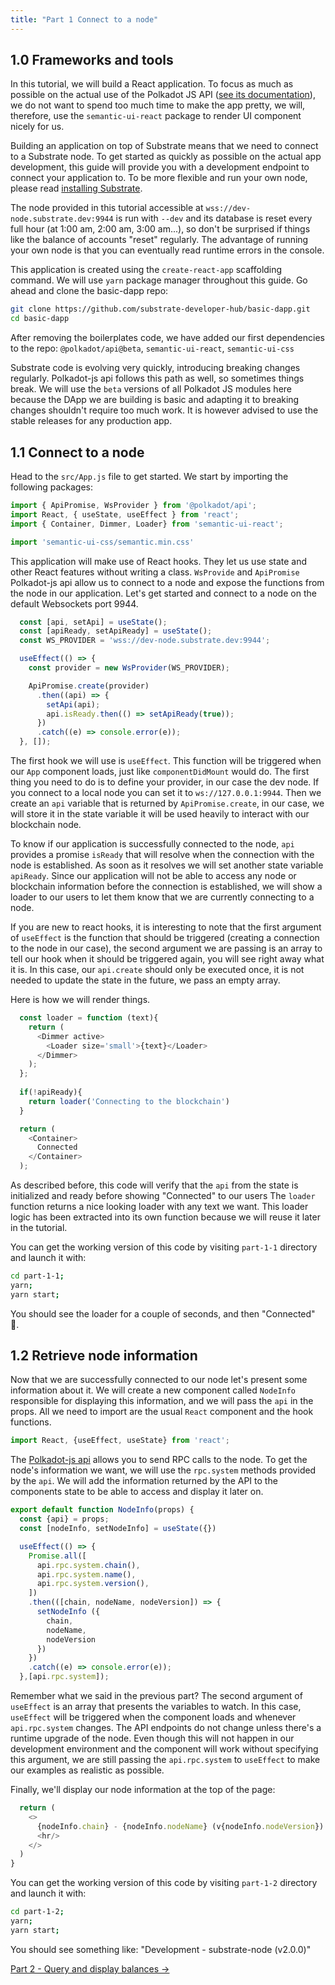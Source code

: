 ```yaml
---
title: "Part 1 Connect to a node"
---
```


## 1.0 Frameworks and tools

In this tutorial, we will build a React application. To focus as much as possible on the actual use of  the Polkadot JS API ([see its documentation](https://polkadot.js.org/api/api/#api-selection)), we do not want to spend too much time to make the app pretty, we will, therefore, use the `semantic-ui-react` package to render UI component nicely for us.

Building an application on top of Substrate means that we need to connect to a Substrate node. To get started as quickly as possible on the actual app development, this guide will provide you with a development endpoint to connect your application to. To be more flexible and run your own node, please read [installing Substrate](https://substrate.dev/docs/en/getting-started/installing-substrate).

The node provided in this tutorial accessible at `wss://dev-node.substrate.dev:9944` is run with `--dev` and its database is reset every full hour (at 1:00 am, 2:00 am, 3:00 am...), so don't be surprised if things like the balance of accounts "reset" regularly. The advantage of running your own node is that you can eventually read runtime errors in the console. 

This application is created using the `create-react-app` scaffolding command. We will use `yarn` package manager throughout this guide. Go ahead and clone the basic-dapp repo:

```bash
git clone https://github.com/substrate-developer-hub/basic-dapp.git
cd basic-dapp
```

After removing the boilerplates code, we have added our first dependencies to the repo: `@polkadot/api@beta`, `semantic-ui-react`, `semantic-ui-css`

Substrate code is evolving very quickly, introducing breaking changes regularly. Polkadot-js api follows this path as well, so sometimes things break. We will use the `beta` versions of all Polkadot JS modules here because the DApp we are building is basic and adapting it to breaking changes shouldn't require too much work. It is however advised to use the stable releases for any production app.

## 1.1 Connect to a node

Head to the `src/App.js` file to get started. We start by importing the following packages:
```js
import { ApiPromise, WsProvider } from '@polkadot/api';
import React, { useState, useEffect } from 'react';
import { Container, Dimmer, Loader} from 'semantic-ui-react';

import 'semantic-ui-css/semantic.min.css'
```

This application will make use of React hooks. They let us use state and other React features without writing a class. `WsProvide` and `ApiPromise` Polkadot-js api allow us to connect to a node and expose the functions from the node in our application. Let's get started and connect to a node on the default Websockets port 9944.

```js
  const [api, setApi] = useState();
  const [apiReady, setApiReady] = useState();
  const WS_PROVIDER = 'wss://dev-node.substrate.dev:9944';

  useEffect(() => {
    const provider = new WsProvider(WS_PROVIDER);

    ApiPromise.create(provider)
      .then((api) => {
        setApi(api);
        api.isReady.then(() => setApiReady(true));
      })
      .catch((e) => console.error(e));
  }, []);
```

The first hook we will use is `useEffect`. This function will be triggered when our `App` component loads, just like `componentDidMount` would do. 
The first thing you need to do is to define your provider, in our case the dev node. If you connect to a local node you can set it to `ws://127.0.0.1:9944`. Then we create an `api` variable that is returned by `ApiPromise.create`, in our case, we will store it in the state variable it will be used heavily to interact with our blockchain node.

To know if our application is successfully connected to the node, `api` provides a promise `isReady` that will resolve when the connection with the node is established. As soon as it resolves we will set another state variable `apiReady`. Since our application will not be able to access any node or blockchain information before the connection is established, we will show a loader to our users to let them know that we are currently connecting to a node.

If you are new to react hooks, it is interesting to note that the first argument of `useEffect` is the function that should be triggered (creating a connection to the node in our case), the second argument we are passing is an array to tell our hook when it should be triggered again, you will see right away what it is. In this case, our `api.create` should only be executed once, it is not needed to update the state in the future, we pass an empty array. 

Here is how we will render things.
```js
  const loader = function (text){
    return (
      <Dimmer active>
        <Loader size='small'>{text}</Loader>
      </Dimmer>
    );
  };
  
  if(!apiReady){
    return loader('Connecting to the blockchain')
  }

  return (
    <Container>
      Connected
    </Container>
  );
```
As described before, this code will verify that the `api` from the state is initialized and ready before showing "Connected" to our users
The `loader` function returns a nice looking loader with any text we want. This loader logic has been extracted into its own function because we will reuse it later in the tutorial.

You can get the working version of this code by visiting `part-1-1` directory and launch it with:
```bash
cd part-1-1;
yarn;
yarn start;
```

You should see the loader for a couple of seconds, and then "Connected" 🚀.

## 1.2 Retrieve node information

Now that we are successfully connected to our node let's present some information about it.
We will create a new component called `NodeInfo` responsible for displaying this information, and we will pass the `api` in the props.
All we need to import are the usual `React` component and the hook functions.

```js
import React, {useEffect, useState} from 'react';
```

The [Polkadot-js api](https://polkadot.js.org/api/api/) allows you to send RPC calls to the node.
To get the node's information we want, we will use the `rpc.system` methods provided by the `api`.
We will add the information returned by the API to the components state to be able to access and display it later on.
```js
export default function NodeInfo(props) {
  const {api} = props;
  const [nodeInfo, setNodeInfo] = useState({})

  useEffect(() => {
    Promise.all([
      api.rpc.system.chain(),
      api.rpc.system.name(),
      api.rpc.system.version(),
    ])
    .then(([chain, nodeName, nodeVersion]) => {
      setNodeInfo ({
        chain,
        nodeName,
        nodeVersion
      })
    })
    .catch((e) => console.error(e));
  },[api.rpc.system]);
```
Remember what we said in the previous part? The second argument of `useEffect` is an array that presents the variables to watch. In this case, `useEffect` will be triggered when the component loads and whenever `api.rpc.system` changes.
The API endpoints do not change unless there's a runtime upgrade of the node. Even though this will not happen in our development environment and the component will work without specifying this argument, we are still passing the `api.rpc.system` to `useEffect` to make our examples as realistic as possible.

Finally, we'll display our node information at the top of the page:
```js
  return (
    <>
      {nodeInfo.chain} - {nodeInfo.nodeName} (v{nodeInfo.nodeVersion})
      <hr/>
    </>
  )
}
```
You can get the working version of this code by visiting `part-1-2` directory and launch it with:
```bash
cd part-1-2;
yarn;
yarn start;
```

You should see something like: "Development - substrate-node (v2.0.0)"

[Part 2 - Query and display balances ->](part-2-display-balances.md)
